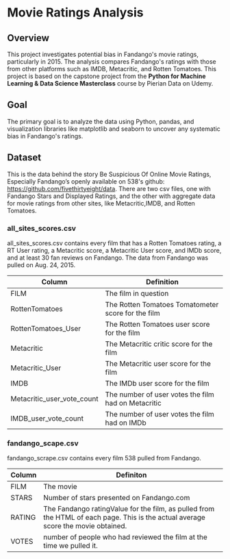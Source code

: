 # Movie Ratings Analysis

## Overview
This project investigates potential bias in Fandango's movie ratings, particularly in 2015. The analysis compares Fandango's ratings with those from other platforms such as IMDB, Metacritic, and Rotten Tomatoes. This project is based on the capstone project from the **Python for Machine Learning & Data Science Masterclass** course by Pierian Data on Udemy.

## Goal
The primary goal is to analyze the data using Python, pandas, and visualization libraries like matplotlib and seaborn to uncover any systematic bias in Fandango's ratings.

## Dataset
This is the data behind the story Be Suspicious Of Online Movie Ratings, Especially Fandango’s openly available on 538's github: https://github.com/fivethirtyeight/data. There are two csv files, one with Fandango Stars and Displayed Ratings, and the other with aggregate data for movie ratings from other sites, like Metacritic,IMDB, and Rotten Tomatoes.

### all_sites_scores.csv
all_sites_scores.csv contains every film that has a Rotten Tomatoes rating, a RT User rating, a Metacritic score, a Metacritic User score, and IMDb score, and at least 30 fan reviews on Fandango. The data from Fandango was pulled on Aug. 24, 2015.

Column | Definition
--- | -----------
FILM | The film in question
RottenTomatoes | The Rotten Tomatoes Tomatometer score  for the film
RottenTomatoes_User | The Rotten Tomatoes user score for the film
Metacritic | The Metacritic critic score for the film
Metacritic_User | The Metacritic user score for the film
IMDB | The IMDb user score for the film
Metacritic_user_vote_count | The number of user votes the film had on Metacritic
IMDB_user_vote_count | The number of user votes the film had on IMDb

### fandango_scape.csv
fandango_scrape.csv contains every film 538 pulled from Fandango.

Column | Definiton
--- | ---------
FILM | The movie
STARS | Number of stars presented on Fandango.com
RATING |  The Fandango ratingValue for the film, as pulled from the HTML of each page. This is the actual average score the movie obtained.
VOTES | number of people who had reviewed the film at the time we pulled it.
